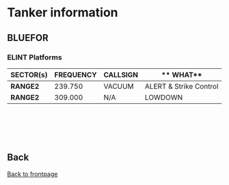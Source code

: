 # Tanker information

## BLUEFOR

### ELINT Platforms

**SECTOR(s)** |  **FREQUENCY** |  **CALLSIGN** | ** WHAT**
 ------------ | ---------------| ------------- | -----------------------    
**RANGE2**    | 239.750        | VACUUM        | ALERT & Strike Control 
**RANGE2**    | 309.000        | N/A           | LOWDOWN

<br>
<br>
<br>
<br>

## Back
[Back to frontpage](https://132nd-vwing.github.io/ATRM_Brief/)
